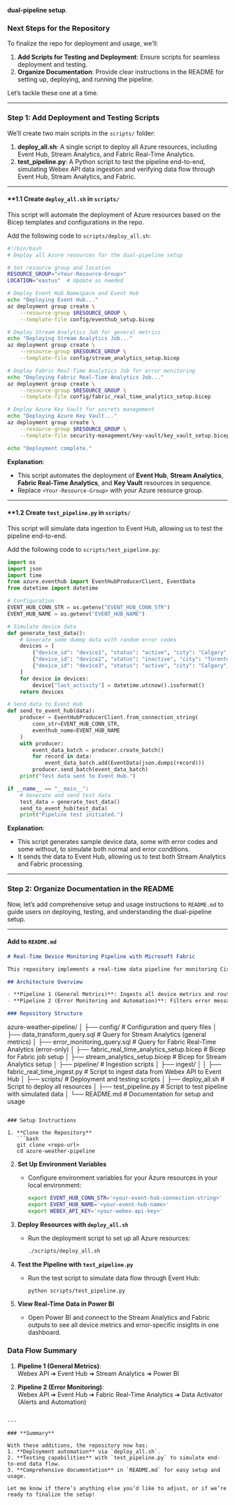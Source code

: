 **dual-pipeline setup**.

### **Next Steps for the Repository**

To finalize the repo for deployment and usage, we’ll:
1. **Add Scripts for Testing and Deployment**: Ensure scripts for seamless deployment and testing.
2. **Organize Documentation**: Provide clear instructions in the README for setting up, deploying, and running the pipeline.

Let’s tackle these one at a time.

---

### **Step 1: Add Deployment and Testing Scripts**

We’ll create two main scripts in the `scripts/` folder:
1. **deploy_all.sh**: A single script to deploy all Azure resources, including Event Hub, Stream Analytics, and Fabric Real-Time Analytics.
2. **test_pipeline.py**: A Python script to test the pipeline end-to-end, simulating Webex API data ingestion and verifying data flow through Event Hub, Stream Analytics, and Fabric.

---

#### **1.1 Create `deploy_all.sh` in `scripts/`

This script will automate the deployment of Azure resources based on the Bicep templates and configurations in the repo.

Add the following code to `scripts/deploy_all.sh`:

```bash
#!/bin/bash
# Deploy all Azure resources for the dual-pipeline setup

# Set resource group and location
RESOURCE_GROUP="<Your-Resource-Group>"
LOCATION="eastus"  # Update as needed

# Deploy Event Hub Namespace and Event Hub
echo "Deploying Event Hub..."
az deployment group create \
    --resource-group $RESOURCE_GROUP \
    --template-file config/eventhub_setup.bicep

# Deploy Stream Analytics Job for general metrics
echo "Deploying Stream Analytics Job..."
az deployment group create \
    --resource-group $RESOURCE_GROUP \
    --template-file config/stream_analytics_setup.bicep

# Deploy Fabric Real-Time Analytics Job for error monitoring
echo "Deploying Fabric Real-Time Analytics Job..."
az deployment group create \
    --resource-group $RESOURCE_GROUP \
    --template-file config/fabric_real_time_analytics_setup.bicep

# Deploy Azure Key Vault for secrets management
echo "Deploying Azure Key Vault..."
az deployment group create \
    --resource-group $RESOURCE_GROUP \
    --template-file security-management/key-vault/key_vault_setup.bicep

echo "Deployment complete."
```

**Explanation**:
- This script automates the deployment of **Event Hub**, **Stream Analytics**, **Fabric Real-Time Analytics**, and **Key Vault** resources in sequence.
- Replace `<Your-Resource-Group>` with your Azure resource group.

---

#### **1.2 Create `test_pipeline.py` in `scripts/`

This script will simulate data ingestion to Event Hub, allowing us to test the pipeline end-to-end.

Add the following code to `scripts/test_pipeline.py`:

```python
import os
import json
import time
from azure.eventhub import EventHubProducerClient, EventData
from datetime import datetime

# Configuration
EVENT_HUB_CONN_STR = os.getenv("EVENT_HUB_CONN_STR")
EVENT_HUB_NAME = os.getenv("EVENT_HUB_NAME")

# Simulate device data
def generate_test_data():
    # Generate some dummy data with random error codes
    devices = [
        {"device_id": "device1", "status": "active", "city": "Calgary", "error_code": None},
        {"device_id": "device2", "status": "inactive", "city": "Toronto", "error_code": "ERR01"},
        {"device_id": "device3", "status": "active", "city": "Calgary", "error_code": "ERR02"},
    ]
    for device in devices:
        device["last_activity"] = datetime.utcnow().isoformat()
    return devices

# Send data to Event Hub
def send_to_event_hub(data):
    producer = EventHubProducerClient.from_connection_string(
        conn_str=EVENT_HUB_CONN_STR,
        eventhub_name=EVENT_HUB_NAME
    )
    with producer:
        event_data_batch = producer.create_batch()
        for record in data:
            event_data_batch.add(EventData(json.dumps(record)))
        producer.send_batch(event_data_batch)
    print("Test data sent to Event Hub.")

if __name__ == "__main__":
    # Generate and send test data
    test_data = generate_test_data()
    send_to_event_hub(test_data)
    print("Pipeline test initiated.")
```

**Explanation**:
- This script generates sample device data, some with error codes and some without, to simulate both normal and error conditions.
- It sends the data to Event Hub, allowing us to test both Stream Analytics and Fabric processing.

---

### **Step 2: Organize Documentation in the README**

Now, let’s add comprehensive setup and usage instructions to `README.md` to guide users on deploying, testing, and understanding the dual-pipeline setup.

---

#### **Add to `README.md`**

```markdown
# Real-Time Device Monitoring Pipeline with Microsoft Fabric

This repository implements a real-time data pipeline for monitoring Cisco Webex devices, using Azure services and Microsoft Fabric for error detection, automation, and insights.

## Architecture Overview

- **Pipeline 1 (General Metrics)**: Ingests all device metrics and routes to Power BI for full visibility.
- **Pipeline 2 (Error Monitoring and Automation)**: Filters error messages for automation and alerting in Microsoft Fabric.

### Repository Structure

```
azure-weather-pipeline/
│
├── config/                              # Configuration and query files
│   ├── data_transform_query.sql         # Query for Stream Analytics (general metrics)
│   ├── error_monitoring_query.sql       # Query for Fabric Real-Time Analytics (error-only)
│   ├── fabric_real_time_analytics_setup.bicep  # Bicep for Fabric job setup
│   ├── stream_analytics_setup.bicep     # Bicep for Stream Analytics setup
│
├── pipeline/                            # Ingestion scripts
│   ├── ingest/
│   │   ├── fabric_real_time_ingest.py   # Script to ingest data from Webex API to Event Hub
│
├── scripts/                             # Deployment and testing scripts
│   ├── deploy_all.sh                    # Script to deploy all resources
│   ├── test_pipeline.py                 # Script to test pipeline with simulated data
│
└── README.md                            # Documentation for setup and usage
```

### Setup Instructions

1. **Clone the Repository**  
   ```bash
   git clone <repo-url>
   cd azure-weather-pipeline
   ```

2. **Set Up Environment Variables**  
   - Configure environment variables for your Azure resources in your local environment:
     ```bash
     export EVENT_HUB_CONN_STR='<your-event-hub-connection-string>'
     export EVENT_HUB_NAME='<your-event-hub-name>'
     export WEBEX_API_KEY='<your-webex-api-key>'
     ```

3. **Deploy Resources with `deploy_all.sh`**  
   - Run the deployment script to set up all Azure resources:
     ```bash
     ./scripts/deploy_all.sh
     ```

4. **Test the Pipeline with `test_pipeline.py`**  
   - Run the test script to simulate data flow through Event Hub:
     ```bash
     python scripts/test_pipeline.py
     ```

5. **View Real-Time Data in Power BI**  
   - Open Power BI and connect to the Stream Analytics and Fabric outputs to see all device metrics and error-specific insights in one dashboard.

### Data Flow Summary

1. **Pipeline 1 (General Metrics)**:  
   Webex API ➔ Event Hub ➔ Stream Analytics ➔ Power BI

2. **Pipeline 2 (Error Monitoring)**:  
   Webex API ➔ Event Hub ➔ Fabric Real-Time Analytics ➔ Data Activator (Alerts and Automation)
```

---

### **Summary**

With these additions, the repository now has:
1. **Deployment automation** via `deploy_all.sh`.
2. **Testing capabilities** with `test_pipeline.py` to simulate end-to-end data flow.
3. **Comprehensive documentation** in `README.md` for easy setup and usage.

Let me know if there’s anything else you’d like to adjust, or if we’re ready to finalize the setup!